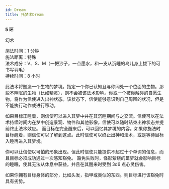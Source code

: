 ```yaml
---
id: Dream
title: 托梦术Dream
---
```


**5 环**

幻术

施法时间：1 分钟  
施法距离：特殊  
法术成分：V、S、M（一把沙子，一点墨水，和一支从沉睡的鸟儿身上拔下的可书写羽毛）  
持续时间：8 小时

此法术将塑造一个生物的梦境。指定一个你已认知且与你同处一个位面的生物。那些不睡眠的生物（比如精灵），则不会被该法术影响。你或一个被你触碰的自愿生物，将作为信使进入出神状态。该状态下，信使能够意识到自己周围的状况，但是不能执行动作或进行移动。

如果目标正睡着，则信使可以进入其梦中并在其沉睡期间与之交流。信使可以在法术持续时间内在梦中创造景观、物件和其他影像。信使可以随时结束出神状态并提前终止法术效应。
而目标在完全醒来后，可以回忆其梦境的内容。如果你施法时目标醒着，则信使可以了解到这点。此时信使可以终止出神和法术，或是等待目标入睡再进入其梦境。

你可以让信使以可怕的形象出现。但此时信使只能提供不超过十个单词的信息，而且目标必须成功通过一次感知豁免。
豁免失败时，怪影萦绕的噩梦就会影响目标的睡眠，使其无法从休息中获益。并且在其醒来时受到 3d6 点心灵伤害。

如果你拥有目标身体的部分，比如头发，指甲或类似的东西。则目标进行该豁免时具有劣势。
